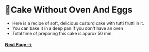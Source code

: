 # 🎂Cake Without Oven And Eggs
- Here is a recipe of soft, delicious custurd cake with tutti frutti in it. 
- You can bake it in a deep pan if you don't have an oven
- Total time of preparing this cake is approx 50 min.


#### [Next Page-->](https://github.com/Ashwin-055/cake-without-oven-and-eggs/ingradients.md)
